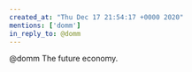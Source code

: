 ```yaml
---
created_at: "Thu Dec 17 21:54:17 +0000 2020"
mentions: ['domm']
in_reply_to: @domm
---
```


@domm The future economy.